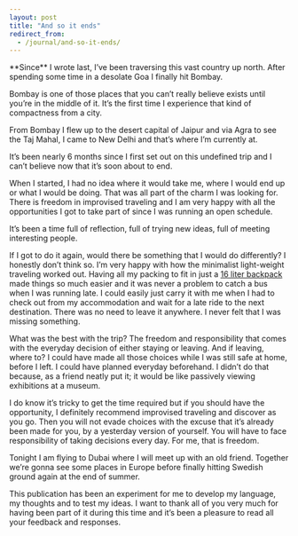 ```yaml
---
layout: post
title: "And so it ends"
redirect_from:
  - /journal/and-so-it-ends/
---
```


<p class="intro" markdown="1">**Since** I wrote last, I’ve been traversing this vast country up north. After spending some time in a desolate Goa I finally hit Bombay.</p>

Bombay is one of those places that you can’t really believe exists until you’re in the middle of it. It’s the first time I experience that kind of compactness from a city.

From Bombay I flew up to the desert capital of Jaipur and via Agra to see the Taj Mahal, I came to New Delhi and that’s where I’m currently at.

It’s been nearly 6 months since I first set out on this undefined trip and I can’t believe now that it’s soon about to end.

When I started, I had no idea where it would take me, where I would end up or what I would be doing. That was all part of the charm I was looking for. There is freedom in improvised traveling and I am very happy with all the opportunities I got to take part of since I was running an open schedule.

It’s been a time full of reflection, full of trying new ideas, full of meeting interesting people.

If I got to do it again, would there be something that I would do differently? I honestly don’t think so. I’m very happy with how the minimalist light-weight traveling worked out. Having all my packing to fit in just a [16 liter backpack](http://www.goruck.com/en/gr-echo#.U4N7f5SSwZc) made things so much easier and it was never a problem to catch a bus when I was running late. I could easily just carry it with me when I had to check out from my accommodation and wait for a late ride to the next destination. There was no need to leave it anywhere. I never felt that I was missing something.

What was the best with the trip? The freedom and responsibility that comes with the everyday decision of either staying or leaving. And if leaving, where to? I could have made all those choices while I was still safe at home, before I left. I could have planned everyday beforehand. I didn’t do that because, as a friend neatly put it; it would be like passively viewing exhibitions at a museum.

I do know it’s tricky to get the time required but if you should have the opportunity, I definitely recommend improvised traveling and discover as you go. Then you will not evade choices with the excuse that it’s already been made for you, by a yesterday version of yourself. You will have to face responsibility of taking decisions every day. For me, that is freedom.

Tonight I am flying to Dubai where I will meet up with an old friend. Together we’re gonna see some places in Europe before finally hitting Swedish ground again at the end of summer.

This publication has been an experiment for me to develop my language, my thoughts and to test my ideas. I want to thank all of you very much for having been part of it during this time and it’s been a pleasure to read all your feedback and responses.

